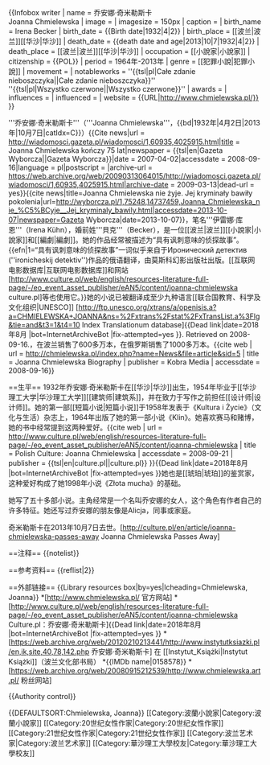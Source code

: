 {{Infobox writer 
| name         = 乔安娜·奇米勒斯卡<br>Joanna Chmielewska
| image        = 
| imagesize    = 150px
| caption      = 
| birth_name   = Irena Becker
| birth_date   = {{Birth date|1932|4|2}}
| birth_place  = [[波兰|波兰]][[华沙|华沙]]
| death_date   = {{death date and age|2013|10|7|1932|4|2}}
| death_place  = [[波兰|波兰]][[华沙|华沙]]
| occupation   = [[小說家|小說家]]
| citizenship  = {{POL}}
| period       = 1964年-2013年
| genre        = [[犯罪小說|犯罪小說]]
| movement     = 
| notableworks = ''{{tsl|pl|Całe zdanie nieboszczyka||Całe zdanie nieboszczyka}}''<br/>''{{tsl|pl|Wszystko czerwone||Wszystko czerwone}}''
| awards       = 
| influences   = 
| influenced   = 
| website      = {{URL|http://www.chmielewska.pl/}}
}}

'''乔安娜·奇米勒斯卡'''（'''Joanna Chmielewska'''，{{bd|1932年|4月2日|2013年|10月7日|catIdx=C}}）<ref name="GW birthday">{{Cite news|url = http://wiadomosci.gazeta.pl/wiadomosci/1,60935,4025915.html|title = Joanna Chmielewska kończy 75 lat|newspaper = {{tsl|en|Gazeta Wyborcza||Gazeta Wyborcza}}|date = 2007-04-02|accessdate = 2008-09-16|language = pl|postscript = <!--None-->|archive-url = https://web.archive.org/web/20090313064015/http://wiadomosci.gazeta.pl/wiadomosci/1,60935,4025915.html|archive-date = 2009-03-13|dead-url = yes}}</ref><ref>{{cite news|title=Joanna Chmielewska nie żyje. Jej kryminały bawiły pokolenia|url=http://wyborcza.pl/1,75248,14737459,Joanna_Chmielewska_nie_%C5%BCyje__Jej_kryminaly_bawily.html|accessdate=2013-10-07|newspaper=Gazeta Wyborcza|date=2013-10-07}}</ref>，笔名'''伊雷娜·库恩'''（Irena Kühn），婚前姓'''貝克'''（Becker），是一位[[波兰|波兰]][[小說家|小說家]]和[[編劇|編劇]]。她的作品经常被描述为“具有讽刺意味的侦探故事”。{{efn|1=“具有讽刺意味的侦探故事”一词似乎来自于Иронический детектив (''ironicheskij detektiv'')作品的俄语翻译，由莫斯科幻影出版社出版。[[互联网电影数据库|互联网电影数据库]]和网站[http://www.culture.pl/web/english/resources-literature-full-page/-/eo_event_asset_publisher/eAN5/content/joanna-chmielewska culture.pl]等也使用它。}}她的小说已被翻译成至少九种语言<ref>[[联合国教育、科学及文化组织|UNESCO]] [http://ftp.unesco.org/xtrans/a/openisis.a?a=CHMIELEWSKA+JOANNA&ns=%2Fxtrans%2Fstat%2FxTransList.a%3Flg&tie=and&t3=1&t4=10 Index Translationum database]{{Dead link|date=2018年8月 |bot=InternetArchiveBot |fix-attempted=yes }}. Retrieved on 2008-09-16.</ref>，在波兰销售了600多万本<ref name="GW birthday" />，在俄罗斯销售了1000多万本。<ref name="Kobra bio">{{cite web | url = http://chmielewska.pl/index.php?name=News&file=article&sid=5 | title = Joanna Chmielewska Biography | publisher = Kobra Media | accessdate = 2008-09-16}}</ref>

==生平==
1932年乔安娜·奇米勒斯卡在[[华沙|华沙]]出生，1954年毕业于[[华沙理工大学|华沙理工大学]][[建筑师|建筑系]]，并在致力于写作之前担任[[设计师|设计师]]。<ref name="GW birthday" /><ref name="Kobra bio" />她的第一部[[短篇小说|短篇小说]]于1958年发表于《Kultura i Życie》（文化与生活）杂志上，1964年出版了她的第一部小说《Klin》。她喜欢赛马和赌博，她的书中经常提到这两种爱好。<ref name="culture">{{cite web | url = http://www.culture.pl/web/english/resources-literature-full-page/-/eo_event_asset_publisher/eAN5/content/joanna-chmielewska | title = Polish Culture: Joanna Chmielewska | accessdate = 2008-09-21 | publisher = {{tsl|en|culture.pl||culture.pl}} }}{{Dead link|date=2018年8月 |bot=InternetArchiveBot |fix-attempted=yes }}</ref>她也是[[琥珀|琥珀]]的鉴赏家<ref name="Kobra bio" /><ref name="culture" />，这种爱好构成了她1998年小说《Złota mucha》的基础。

她写了五十多部小说。主角经常是一个名叫乔安娜的女人，这个角色有作者自己的许多特征。她还写过乔安娜的朋友像是Alicja，同事或家庭。

奇米勒斯卡在2013年10月7日去世。<ref>[http://culture.pl/en/article/joanna-chmielewska-passes-away Joanna Chmielewska Passes Away]</ref>

==注释==
{{notelist}}

==参考资料==
{{reflist|2}}

==外部链接==
{{Library resources box|by=yes|lcheading=Chmielewska, Joanna}}
*[http://www.chmielewska.pl/ 官方网站]
*[http://www.culture.pl/web/english/resources-literature-full-page/-/eo_event_asset_publisher/eAN5/content/joanna-chmielewska Culture.pl：乔安娜·奇米勒斯卡]{{Dead link|date=2018年8月 |bot=InternetArchiveBot |fix-attempted=yes }}
*[https://web.archive.org/web/20120210213441/http://www.instytutksiazki.pl/en,ik,site,40,78,142.php 乔安娜·奇米勒斯卡] 在 [[Instytut_Książki|Instytut Książki]]（波兰文化部书局）
*{{IMDb name|0158578}}
*[https://web.archive.org/web/20080915212539/http://www.chmielewska.art.pl/ 粉丝网站]

{{Authority control}}

{{DEFAULTSORT:Chmielewska, Joanna}}
[[Category:波蘭小說家|Category:波蘭小說家]]
[[Category:20世纪女性作家|Category:20世纪女性作家]]
[[Category:21世纪女性作家|Category:21世纪女性作家]]
[[Category:波兰艺术家|Category:波兰艺术家]]
[[Category:華沙理工大學校友|Category:華沙理工大學校友]]